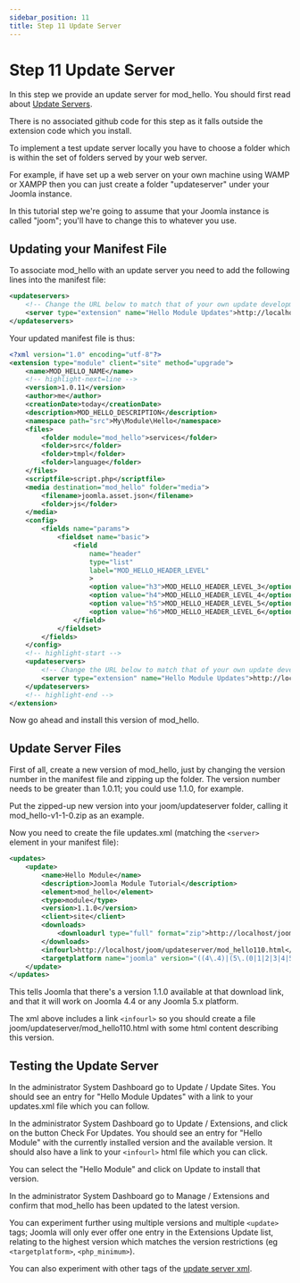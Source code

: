 ```yaml
---
sidebar_position: 11
title: Step 11 Update Server
---
```


Step 11 Update Server
=====================

In this step we provide an update server for mod_hello. You should first read about [Update Servers](../../install-update/update-server.md).

There is no associated github code for this step as it falls outside the extension code which you install. 

To implement a test update server locally you have to choose a folder which is within the set of folders served by your web server.

For example, if have set up a web server on your own machine using WAMP or XAMPP then you can just create a folder "updateserver" under your Joomla instance.

In this tutorial step we're going to assume that your Joomla instance is called "joom"; you'll have to change this to whatever you use.

## Updating your Manifest File

To associate mod_hello with an update server you need to add the following lines into the manifest file:

```xml
<updateservers>
    <!-- Change the URL below to match that of your own update development environment -->
    <server type="extension" name="Hello Module Updates">http://localhost/joom/updateserver/updates.xml</server>
</updateservers>
```

Your updated manifest file is thus:

```xml title="mod_hello/mod_hello.xml"
<?xml version="1.0" encoding="utf-8"?>
<extension type="module" client="site" method="upgrade">
    <name>MOD_HELLO_NAME</name>
    <!-- highlight-next=line -->
    <version>1.0.11</version>
    <author>me</author>
    <creationDate>today</creationDate>
    <description>MOD_HELLO_DESCRIPTION</description>
    <namespace path="src">My\Module\Hello</namespace>
    <files>
        <folder module="mod_hello">services</folder>
        <folder>src</folder>
        <folder>tmpl</folder>
        <folder>language</folder>
    </files>
    <scriptfile>script.php</scriptfile>
    <media destination="mod_hello" folder="media">
        <filename>joomla.asset.json</filename>
        <folder>js</folder>
    </media>
    <config>
        <fields name="params">
            <fieldset name="basic">
                <field
                    name="header"
                    type="list"
                    label="MOD_HELLO_HEADER_LEVEL"
                    >
                    <option value="h3">MOD_HELLO_HEADER_LEVEL_3</option>
                    <option value="h4">MOD_HELLO_HEADER_LEVEL_4</option>
                    <option value="h5">MOD_HELLO_HEADER_LEVEL_5</option>
                    <option value="h6">MOD_HELLO_HEADER_LEVEL_6</option>
                </field>
            </fieldset>
        </fields>
    </config>
    <!-- highlight-start -->
    <updateservers>
        <!-- Change the URL below to match that of your own update development environment -->
        <server type="extension" name="Hello Module Updates">http://localhost/joom/updateserver/updates.xml</server>
    </updateservers>
    <!-- highlight-end -->
</extension>
```

Now go ahead and install this version of mod_hello.

## Update Server Files

First of all, create a new version of mod_hello, just by changing the version number in the manifest file and zipping up the folder.
The version number needs to be greater than 1.0.11; you could use 1.1.0, for example.

Put the zipped-up new version into your joom/updateserver folder, calling it mod_hello-v1-1-0.zip as an example.

Now you need to create the file updates.xml (matching the `<server>` element in your manifest file):

```xml title="joom/updateserver/updates.xml"
<updates>
    <update>
        <name>Hello Module</name>
        <description>Joomla Module Tutorial</description>
        <element>mod_hello</element>
        <type>module</type>
        <version>1.1.0</version>
        <client>site</client>
        <downloads>
            <downloadurl type="full" format="zip">http://localhost/joom/updateserver/mod_hello-v1-1-0.zip</downloadurl>
        </downloads>
        <infourl>http://localhost/joom/updateserver/mod_hello110.html</infourl>
        <targetplatform name="joomla" version="((4\.4)|(5\.(0|1|2|3|4|5|6|7|8|9)))" />
    </update>
</updates>
```

This tells Joomla that there's a version 1.1.0 available at that download link, and that it will work on Joomla 4.4 or any Joomla 5.x platform.

The xml above includes a link `<infourl>` so you should create a file joom/updateserver/mod_hello110.html with some html content describing this version.

## Testing the Update Server

In the administrator System Dashboard go to Update / Update Sites. 
You should see an entry for "Hello Module Updates" with a link to your updates.xml file which you can follow.

In the administrator System Dashboard go to Update / Extensions, and click on the button Check For Updates.
You should see an entry for "Hello Module" with the currently installed version and the available version. 
It should also have a link to your `<infourl>` html file which you can click.

You can select the "Hello Module" and click on Update to install that version.

In the administrator System Dashboard go to Manage / Extensions and confirm that mod_hello has been updated to the latest version. 

You can experiment further using multiple versions and multiple `<update>` tags; Joomla will only ever offer one entry in the Extensions Update list, relating to the highest version which matches the version restrictions (eg `<targetplatform>`, `<php_minimum>`).

You can also experiment with other tags of the [update server xml](../../install-update/update-server.md#extension-server-type). 